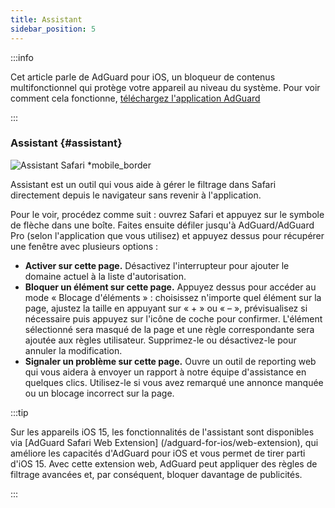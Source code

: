 ```yaml
---
title: Assistant
sidebar_position: 5
---
```


:::info

Cet article parle de AdGuard pour iOS, un bloqueur de contenus multifonctionnel qui protège votre appareil au niveau du système. Pour voir comment cela fonctionne, [téléchargez l'application AdGuard](https://agrd.io/download-kb-adblock)

:::

### Assistant {#assistant}

![Assistant Safari \*mobile_border](https://cdn.adtidy.org/public/Adguard/kb/iOS/features/assistant_en.jpeg)

Assistant est un outil qui vous aide à gérer le filtrage dans Safari directement depuis le navigateur sans revenir à l'application.

Pour le voir, procédez comme suit : ouvrez Safari et appuyez sur le symbole de flèche dans une boîte. Faites ensuite défiler jusqu'à AdGuard/AdGuard Pro (selon l'application que vous utilisez) et appuyez dessus pour récupérer une fenêtre avec plusieurs options :

- **Activer sur cette page.**
  Désactivez l'interrupteur pour ajouter le domaine actuel à la liste d'autorisation.
- **Bloquer un élément sur cette page.**
  Appuyez dessus pour accéder au mode « Blocage d'éléments » : choisissez n'importe quel élément sur la page, ajustez la taille en appuyant sur « + » ou « – », prévisualisez si nécessaire puis appuyez sur l'icône de coche pour confirmer. L'élément sélectionné sera masqué de la page et une règle correspondante sera ajoutée aux règles utilisateur. Supprimez-le ou désactivez-le pour annuler la modification.
- **Signaler un problème sur cette page.**
  Ouvre un outil de reporting web qui vous aidera à envoyer un rapport à notre équipe d'assistance en quelques clics. Utilisez-le si vous avez remarqué une annonce manquée ou un blocage incorrect sur la page.

:::tip

Sur les appareils iOS 15, les fonctionnalités de l'assistant sont disponibles via [AdGuard Safari Web Extension] (/adguard-for-ios/web-extension), qui améliore les capacités d'AdGuard pour iOS et vous permet de tirer parti d'iOS 15. Avec cette extension web, AdGuard peut appliquer des règles de filtrage avancées et, par conséquent, bloquer davantage de publicités.

:::
